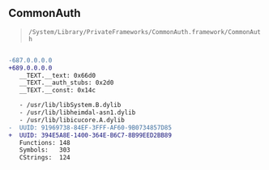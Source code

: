 ## CommonAuth

> `/System/Library/PrivateFrameworks/CommonAuth.framework/CommonAuth`

```diff

-687.0.0.0.0
+689.0.0.0.0
   __TEXT.__text: 0x66d0
   __TEXT.__auth_stubs: 0x2d0
   __TEXT.__const: 0x14c

   - /usr/lib/libSystem.B.dylib
   - /usr/lib/libheimdal-asn1.dylib
   - /usr/lib/libicucore.A.dylib
-  UUID: 91969738-84EF-3FFF-AF60-9B0734857D85
+  UUID: 394E5A8E-1400-364E-B6C7-8B99EED2BB89
   Functions: 148
   Symbols:   303
   CStrings:  124

```
